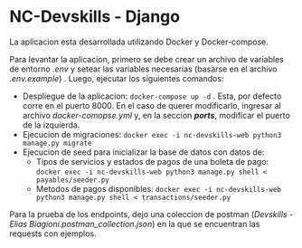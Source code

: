 
# NC-Devskills - Django

  

La aplicacion esta desarrollada utilizando Docker y Docker-compose.

Para levantar la aplicacion, primero se debe crear un archivo de variables de entorno *.env* y setear las variables necesarias (basarse en el archivo *.env.example*) . Luego, ejecutar los siguientes comandos:

- Despliegue de la aplicacion: `docker-compose up -d` . Esta, por defecto corre en el puerto 8000. En el caso de querer modificarlo, ingresar al archivo *docker-comopse.yml* y, en la seccion ***ports***, modificar el puerto de la izquierda.
- Ejecucion de migraciones: `docker exec -i nc-devskills-web python3 manage.py migrate`
- Ejecucion de seed para inicializar la base de datos con datos de: 
	- Tipos de servicios y estados de pagos de una boleta de pago: `docker exec -i nc-devskills-web python3 manage.py shell < payables/seeder.py`
	- Metodos de pagos disponibles: `docker exec -i nc-devskills-web python3 manage.py shell < transactions/seeder.py` 

Para la prueba de los endpoints, dejo una coleccion de postman (*Devskills - Elias Biagioni.postman_collection.json*) en la que se encuentran las requests con ejemplos.